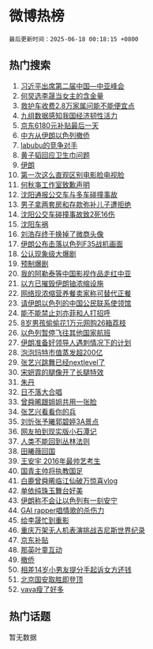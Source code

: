 # 微博热榜

`最后更新时间：2025-06-18 00:18:15 +0800`

## 热门搜索

1. [习近平出席第二届中国—中亚峰会](https://m.weibo.cn/search?containerid=100103type%3D1%26t%3D10%26q%3D%23%E4%B9%A0%E8%BF%91%E5%B9%B3%E5%87%BA%E5%B8%AD%E7%AC%AC%E4%BA%8C%E5%B1%8A%E4%B8%AD%E5%9B%BD%E2%80%94%E4%B8%AD%E4%BA%9A%E5%B3%B0%E4%BC%9A%23&stream_entry_id=51&isnewpage=1&extparam=seat%3D1%26c_type%3D51%26pos%3D0%26q%3D%2523%25E4%25B9%25A0%25E8%25BF%2591%25E5%25B9%25B3%25E5%2587%25BA%25E5%25B8%25AD%25E7%25AC%25AC%25E4%25BA%258C%25E5%25B1%258A%25E4%25B8%25AD%25E5%259B%25BD%25E2%2580%2594%25E4%25B8%25AD%25E4%25BA%259A%25E5%25B3%25B0%25E4%25BC%259A%2523%26dgr%3D0%26cate%3D10103%26filter_type%3Drealtimehot%26stream_entry_id%3D51%26display_time%3D1750177094%26pre_seqid%3D1750177094294045303346)
1. [何炅选李晟当女主的含金量](https://m.weibo.cn/search?containerid=100103type%3D1%26t%3D10%26q%3D%E4%BD%95%E7%82%85%E9%80%89%E6%9D%8E%E6%99%9F%E5%BD%93%E5%A5%B3%E4%B8%BB%E7%9A%84%E5%90%AB%E9%87%91%E9%87%8F&stream_entry_id=31&isnewpage=1&extparam=seat%3D1%26flag%3D1%26pos%3D0%26lcate%3D5001%26c_type%3D31%26filter_type%3Drealtimehot%26cate%3D5001%26q%3D%25E4%25BD%2595%25E7%2582%2585%25E9%2580%2589%25E6%259D%258E%25E6%2599%259F%25E5%25BD%2593%25E5%25A5%25B3%25E4%25B8%25BB%25E7%259A%2584%25E5%2590%25AB%25E9%2587%2591%25E9%2587%258F%26dgr%3D0%26band_rank%3D1%26realpos%3D1%26stream_entry_id%3D31%26display_time%3D1750177094%26pre_seqid%3D1750177094294045303346)
1. [救护车收费2.8万家属问能不能便宜点](https://m.weibo.cn/search?containerid=100103type%3D1%26t%3D10%26q%3D%23%E6%95%91%E6%8A%A4%E8%BD%A6%E6%94%B6%E8%B4%B92.8%E4%B8%87%E5%AE%B6%E5%B1%9E%E9%97%AE%E8%83%BD%E4%B8%8D%E8%83%BD%E4%BE%BF%E5%AE%9C%E7%82%B9%23&stream_entry_id=31&isnewpage=1&extparam=seat%3D1%26flag%3D1%26pos%3D1%26lcate%3D5001%26c_type%3D31%26filter_type%3Drealtimehot%26cate%3D5001%26q%3D%2523%25E6%2595%2591%25E6%258A%25A4%25E8%25BD%25A6%25E6%2594%25B6%25E8%25B4%25B92.8%25E4%25B8%2587%25E5%25AE%25B6%25E5%25B1%259E%25E9%2597%25AE%25E8%2583%25BD%25E4%25B8%258D%25E8%2583%25BD%25E4%25BE%25BF%25E5%25AE%259C%25E7%2582%25B9%2523%26dgr%3D0%26band_rank%3D2%26realpos%3D2%26stream_entry_id%3D31%26display_time%3D1750177094%26pre_seqid%3D1750177094294045303346)
1. [九组数据感知我国经济韧性活力](https://m.weibo.cn/search?containerid=100103type%3D1%26t%3D10%26q%3D%23%E4%B9%9D%E7%BB%84%E6%95%B0%E6%8D%AE%E6%84%9F%E7%9F%A5%E6%88%91%E5%9B%BD%E7%BB%8F%E6%B5%8E%E9%9F%A7%E6%80%A7%E6%B4%BB%E5%8A%9B%23&stream_entry_id=31&isnewpage=1&extparam=seat%3D1%26flag%3D0%26pos%3D2%26lcate%3D5001%26c_type%3D31%26filter_type%3Drealtimehot%26cate%3D5001%26q%3D%2523%25E4%25B9%259D%25E7%25BB%2584%25E6%2595%25B0%25E6%258D%25AE%25E6%2584%259F%25E7%259F%25A5%25E6%2588%2591%25E5%259B%25BD%25E7%25BB%258F%25E6%25B5%258E%25E9%259F%25A7%25E6%2580%25A7%25E6%25B4%25BB%25E5%258A%259B%2523%26dgr%3D0%26band_rank%3D3%26realpos%3D3%26stream_entry_id%3D31%26display_time%3D1750177094%26pre_seqid%3D1750177094294045303346)
1. [京东6180元补贴最后一天](https://m.weibo.cn/search?containerid=100103type%3D1%26t%3D10%26q%3D%23%E4%BA%AC%E4%B8%9C6180%E5%85%83%E8%A1%A5%E8%B4%B4%E6%9C%80%E5%90%8E%E4%B8%80%E5%A4%A9%23&stream_entry_id=31&isnewpage=1&extparam=seat%3D1%26band_rank%3D4%26pos%3D3%26is_ad_pos%3D1%26lcate%3D5001%26c_type%3D31%26filter_type%3Drealtimehot%26topic_ad%3D1%26q%3D%2523%25E4%25BA%25AC%25E4%25B8%259C6180%25E5%2585%2583%25E8%25A1%25A5%25E8%25B4%25B4%25E6%259C%2580%25E5%2590%258E%25E4%25B8%2580%25E5%25A4%25A9%2523%26dgr%3D0%26cate%3D5001%26adid%3D290450%26stream_entry_id%3D31%26display_time%3D1750177094%26pre_seqid%3D1750177094294045303346)
1. [中方从伊朗以色列撤侨](https://m.weibo.cn/search?containerid=100103type%3D1%26t%3D10%26q%3D%23%E4%B8%AD%E6%96%B9%E4%BB%8E%E4%BC%8A%E6%9C%97%E4%BB%A5%E8%89%B2%E5%88%97%E6%92%A4%E4%BE%A8%23&stream_entry_id=31&isnewpage=1&extparam=seat%3D1%26flag%3D0%26pos%3D4%26lcate%3D5001%26c_type%3D31%26filter_type%3Drealtimehot%26cate%3D5001%26q%3D%2523%25E4%25B8%25AD%25E6%2596%25B9%25E4%25BB%258E%25E4%25BC%258A%25E6%259C%2597%25E4%25BB%25A5%25E8%2589%25B2%25E5%2588%2597%25E6%2592%25A4%25E4%25BE%25A8%2523%26dgr%3D0%26band_rank%3D4%26realpos%3D4%26stream_entry_id%3D31%26display_time%3D1750177094%26pre_seqid%3D1750177094294045303346)
1. [labubu的竞争对手](https://m.weibo.cn/search?containerid=100103type%3D1%26t%3D10%26q%3D%23labubu%E7%9A%84%E7%AB%9E%E4%BA%89%E5%AF%B9%E6%89%8B%23&stream_entry_id=31&isnewpage=1&extparam=seat%3D1%26flag%3D1%26pos%3D5%26lcate%3D5001%26c_type%3D31%26filter_type%3Drealtimehot%26cate%3D5001%26q%3D%2523labubu%25E7%259A%2584%25E7%25AB%259E%25E4%25BA%2589%25E5%25AF%25B9%25E6%2589%258B%2523%26dgr%3D0%26band_rank%3D5%26realpos%3D5%26stream_entry_id%3D31%26display_time%3D1750177094%26pre_seqid%3D1750177094294045303346)
1. [黄子韬回应卫生巾问题](https://m.weibo.cn/search?containerid=100103type%3D1%26t%3D10%26q%3D%23%E9%BB%84%E5%AD%90%E9%9F%AC%E5%9B%9E%E5%BA%94%E5%8D%AB%E7%94%9F%E5%B7%BE%E9%97%AE%E9%A2%98%23&stream_entry_id=31&isnewpage=1&extparam=seat%3D1%26flag%3D1%26pos%3D6%26lcate%3D5001%26c_type%3D31%26filter_type%3Drealtimehot%26cate%3D5001%26q%3D%2523%25E9%25BB%2584%25E5%25AD%2590%25E9%259F%25AC%25E5%259B%259E%25E5%25BA%2594%25E5%258D%25AB%25E7%2594%259F%25E5%25B7%25BE%25E9%2597%25AE%25E9%25A2%2598%2523%26dgr%3D0%26band_rank%3D6%26realpos%3D6%26stream_entry_id%3D31%26display_time%3D1750177094%26pre_seqid%3D1750177094294045303346)
1. [伊朗](https://m.weibo.cn/search?containerid=100103type%3D1%26t%3D10%26q%3D%E4%BC%8A%E6%9C%97&stream_entry_id=31&isnewpage=1&extparam=seat%3D1%26flag%3D2%26pos%3D7%26lcate%3D5001%26c_type%3D31%26filter_type%3Drealtimehot%26cate%3D5001%26q%3D%25E4%25BC%258A%25E6%259C%2597%26dgr%3D0%26band_rank%3D7%26realpos%3D7%26stream_entry_id%3D31%26display_time%3D1750177094%26pre_seqid%3D1750177094294045303346)
1. [第一次这么直观区别电影脸电视脸](https://m.weibo.cn/search?containerid=100103type%3D1%26t%3D10%26q%3D%E7%AC%AC%E4%B8%80%E6%AC%A1%E8%BF%99%E4%B9%88%E7%9B%B4%E8%A7%82%E5%8C%BA%E5%88%AB%E7%94%B5%E5%BD%B1%E8%84%B8%E7%94%B5%E8%A7%86%E8%84%B8&stream_entry_id=31&isnewpage=1&extparam=seat%3D1%26flag%3D0%26pos%3D8%26lcate%3D5001%26c_type%3D31%26filter_type%3Drealtimehot%26cate%3D5001%26q%3D%25E7%25AC%25AC%25E4%25B8%2580%25E6%25AC%25A1%25E8%25BF%2599%25E4%25B9%2588%25E7%259B%25B4%25E8%25A7%2582%25E5%258C%25BA%25E5%2588%25AB%25E7%2594%25B5%25E5%25BD%25B1%25E8%2584%25B8%25E7%2594%25B5%25E8%25A7%2586%25E8%2584%25B8%26dgr%3D0%26band_rank%3D8%26realpos%3D8%26stream_entry_id%3D31%26display_time%3D1750177094%26pre_seqid%3D1750177094294045303346)
1. [何秋亊工作室致歉声明](https://m.weibo.cn/search?containerid=100103type%3D1%26t%3D10%26q%3D%23%E4%BD%95%E7%A7%8B%E4%BA%8A%E5%B7%A5%E4%BD%9C%E5%AE%A4%E8%87%B4%E6%AD%89%E5%A3%B0%E6%98%8E%23&stream_entry_id=31&isnewpage=1&extparam=seat%3D1%26flag%3D2%26pos%3D9%26lcate%3D5001%26c_type%3D31%26filter_type%3Drealtimehot%26cate%3D5001%26q%3D%2523%25E4%25BD%2595%25E7%25A7%258B%25E4%25BA%258A%25E5%25B7%25A5%25E4%25BD%259C%25E5%25AE%25A4%25E8%2587%25B4%25E6%25AD%2589%25E5%25A3%25B0%25E6%2598%258E%2523%26dgr%3D0%26band_rank%3D9%26realpos%3D9%26stream_entry_id%3D31%26display_time%3D1750177094%26pre_seqid%3D1750177094294045303346)
1. [沈阳通报公交车与多车碰撞事故](https://m.weibo.cn/search?containerid=100103type%3D1%26t%3D10%26q%3D%23%E6%B2%88%E9%98%B3%E9%80%9A%E6%8A%A5%E5%85%AC%E4%BA%A4%E8%BD%A6%E4%B8%8E%E5%A4%9A%E8%BD%A6%E7%A2%B0%E6%92%9E%E4%BA%8B%E6%95%85%23&stream_entry_id=31&isnewpage=1&extparam=seat%3D1%26flag%3D1%26pos%3D10%26lcate%3D5001%26c_type%3D31%26filter_type%3Drealtimehot%26cate%3D5001%26q%3D%2523%25E6%25B2%2588%25E9%2598%25B3%25E9%2580%259A%25E6%258A%25A5%25E5%2585%25AC%25E4%25BA%25A4%25E8%25BD%25A6%25E4%25B8%258E%25E5%25A4%259A%25E8%25BD%25A6%25E7%25A2%25B0%25E6%2592%259E%25E4%25BA%258B%25E6%2595%2585%2523%26dgr%3D0%26band_rank%3D10%26realpos%3D10%26stream_entry_id%3D31%26display_time%3D1750177094%26pre_seqid%3D1750177094294045303346)
1. [男子拿两套房和存款弥补儿子遭拒绝](https://m.weibo.cn/search?containerid=100103type%3D1%26t%3D10%26q%3D%23%E7%94%B7%E5%AD%90%E6%8B%BF%E4%B8%A4%E5%A5%97%E6%88%BF%E5%92%8C%E5%AD%98%E6%AC%BE%E5%BC%A5%E8%A1%A5%E5%84%BF%E5%AD%90%E9%81%AD%E6%8B%92%E7%BB%9D%23&stream_entry_id=31&isnewpage=1&extparam=seat%3D1%26flag%3D0%26pos%3D11%26lcate%3D5001%26c_type%3D31%26filter_type%3Drealtimehot%26cate%3D5001%26q%3D%2523%25E7%2594%25B7%25E5%25AD%2590%25E6%258B%25BF%25E4%25B8%25A4%25E5%25A5%2597%25E6%2588%25BF%25E5%2592%258C%25E5%25AD%2598%25E6%25AC%25BE%25E5%25BC%25A5%25E8%25A1%25A5%25E5%2584%25BF%25E5%25AD%2590%25E9%2581%25AD%25E6%258B%2592%25E7%25BB%259D%2523%26dgr%3D0%26band_rank%3D11%26realpos%3D11%26stream_entry_id%3D31%26display_time%3D1750177094%26pre_seqid%3D1750177094294045303346)
1. [沈阳公交车碰撞事故致2死16伤](https://m.weibo.cn/search?containerid=100103type%3D1%26t%3D10%26q%3D%23%E6%B2%88%E9%98%B3%E5%85%AC%E4%BA%A4%E8%BD%A6%E7%A2%B0%E6%92%9E%E4%BA%8B%E6%95%85%E8%87%B42%E6%AD%BB16%E4%BC%A4%23&stream_entry_id=31&isnewpage=1&extparam=seat%3D1%26flag%3D1%26pos%3D12%26lcate%3D5001%26c_type%3D31%26filter_type%3Drealtimehot%26cate%3D5001%26q%3D%2523%25E6%25B2%2588%25E9%2598%25B3%25E5%2585%25AC%25E4%25BA%25A4%25E8%25BD%25A6%25E7%25A2%25B0%25E6%2592%259E%25E4%25BA%258B%25E6%2595%2585%25E8%2587%25B42%25E6%25AD%25BB16%25E4%25BC%25A4%2523%26dgr%3D0%26band_rank%3D12%26realpos%3D12%26stream_entry_id%3D31%26display_time%3D1750177094%26pre_seqid%3D1750177094294045303346)
1. [沈阳车祸](https://m.weibo.cn/search?containerid=100103type%3D1%26t%3D10%26q%3D%E6%B2%88%E9%98%B3%E8%BD%A6%E7%A5%B8&stream_entry_id=31&isnewpage=1&extparam=seat%3D1%26flag%3D1%26pos%3D13%26lcate%3D5001%26c_type%3D31%26filter_type%3Drealtimehot%26cate%3D5001%26q%3D%25E6%25B2%2588%25E9%2598%25B3%25E8%25BD%25A6%25E7%25A5%25B8%26dgr%3D0%26band_rank%3D13%26realpos%3D13%26stream_entry_id%3D31%26display_time%3D1750177094%26pre_seqid%3D1750177094294045303346)
1. [刘浩存终于换掉了微商头像](https://m.weibo.cn/search?containerid=100103type%3D1%26t%3D10%26q%3D%E5%88%98%E6%B5%A9%E5%AD%98%E7%BB%88%E4%BA%8E%E6%8D%A2%E6%8E%89%E4%BA%86%E5%BE%AE%E5%95%86%E5%A4%B4%E5%83%8F&stream_entry_id=31&isnewpage=1&extparam=seat%3D1%26flag%3D2%26pos%3D14%26lcate%3D5001%26c_type%3D31%26filter_type%3Drealtimehot%26cate%3D5001%26q%3D%25E5%2588%2598%25E6%25B5%25A9%25E5%25AD%2598%25E7%25BB%2588%25E4%25BA%258E%25E6%258D%25A2%25E6%258E%2589%25E4%25BA%2586%25E5%25BE%25AE%25E5%2595%2586%25E5%25A4%25B4%25E5%2583%258F%26dgr%3D0%26band_rank%3D14%26realpos%3D14%26stream_entry_id%3D31%26display_time%3D1750177094%26pre_seqid%3D1750177094294045303346)
1. [伊朗公布击落以色列F35战机画面](https://m.weibo.cn/search?containerid=100103type%3D1%26t%3D10%26q%3D%23%E4%BC%8A%E6%9C%97%E5%85%AC%E5%B8%83%E5%87%BB%E8%90%BD%E4%BB%A5%E8%89%B2%E5%88%97F35%E6%88%98%E6%9C%BA%E7%94%BB%E9%9D%A2%23&stream_entry_id=31&isnewpage=1&extparam=seat%3D1%26flag%3D1%26pos%3D15%26lcate%3D5001%26c_type%3D31%26filter_type%3Drealtimehot%26cate%3D5001%26q%3D%2523%25E4%25BC%258A%25E6%259C%2597%25E5%2585%25AC%25E5%25B8%2583%25E5%2587%25BB%25E8%2590%25BD%25E4%25BB%25A5%25E8%2589%25B2%25E5%2588%2597F35%25E6%2588%2598%25E6%259C%25BA%25E7%2594%25BB%25E9%259D%25A2%2523%26dgr%3D0%26band_rank%3D15%26realpos%3D15%26stream_entry_id%3D31%26display_time%3D1750177094%26pre_seqid%3D1750177094294045303346)
1. [公认现象级大爆剧](https://m.weibo.cn/search?containerid=100103type%3D1%26t%3D10%26q%3D%23%E5%85%AC%E8%AE%A4%E7%8E%B0%E8%B1%A1%E7%BA%A7%E5%A4%A7%E7%88%86%E5%89%A7%23&stream_entry_id=31&isnewpage=1&extparam=seat%3D1%26flag%3D2%26pos%3D16%26lcate%3D5001%26c_type%3D31%26filter_type%3Drealtimehot%26cate%3D5001%26q%3D%2523%25E5%2585%25AC%25E8%25AE%25A4%25E7%258E%25B0%25E8%25B1%25A1%25E7%25BA%25A7%25E5%25A4%25A7%25E7%2588%2586%25E5%2589%25A7%2523%26dgr%3D0%26band_rank%3D16%26realpos%3D16%26stream_entry_id%3D31%26display_time%3D1750177094%26pre_seqid%3D1750177094294045303346)
1. [预制爆剧](https://m.weibo.cn/search?containerid=100103type%3D1%26t%3D10%26q%3D%E9%A2%84%E5%88%B6%E7%88%86%E5%89%A7&stream_entry_id=31&isnewpage=1&extparam=seat%3D1%26flag%3D0%26pos%3D17%26lcate%3D5001%26c_type%3D31%26filter_type%3Drealtimehot%26cate%3D5001%26q%3D%25E9%25A2%2584%25E5%2588%25B6%25E7%2588%2586%25E5%2589%25A7%26dgr%3D0%26band_rank%3D17%26realpos%3D17%26stream_entry_id%3D31%26display_time%3D1750177094%26pre_seqid%3D1750177094294045303346)
1. [我的阿勒泰等中国影视作品走红中亚](https://m.weibo.cn/search?containerid=100103type%3D1%26t%3D10%26q%3D%23%E6%88%91%E7%9A%84%E9%98%BF%E5%8B%92%E6%B3%B0%E7%AD%89%E4%B8%AD%E5%9B%BD%E5%BD%B1%E8%A7%86%E4%BD%9C%E5%93%81%E8%B5%B0%E7%BA%A2%E4%B8%AD%E4%BA%9A%23&stream_entry_id=31&isnewpage=1&extparam=seat%3D1%26flag%3D1%26pos%3D18%26lcate%3D5001%26c_type%3D31%26filter_type%3Drealtimehot%26cate%3D5001%26q%3D%2523%25E6%2588%2591%25E7%259A%2584%25E9%2598%25BF%25E5%258B%2592%25E6%25B3%25B0%25E7%25AD%2589%25E4%25B8%25AD%25E5%259B%25BD%25E5%25BD%25B1%25E8%25A7%2586%25E4%25BD%259C%25E5%2593%2581%25E8%25B5%25B0%25E7%25BA%25A2%25E4%25B8%25AD%25E4%25BA%259A%2523%26dgr%3D0%26band_rank%3D18%26realpos%3D18%26stream_entry_id%3D31%26display_time%3D1750177094%26pre_seqid%3D1750177094294045303346)
1. [以方已摧毁伊朗铀浓缩设施](https://m.weibo.cn/search?containerid=100103type%3D1%26t%3D10%26q%3D%23%E4%BB%A5%E6%96%B9%E5%B7%B2%E6%91%A7%E6%AF%81%E4%BC%8A%E6%9C%97%E9%93%80%E6%B5%93%E7%BC%A9%E8%AE%BE%E6%96%BD%23&stream_entry_id=31&isnewpage=1&extparam=seat%3D1%26flag%3D1%26pos%3D19%26lcate%3D5001%26c_type%3D31%26filter_type%3Drealtimehot%26cate%3D5001%26q%3D%2523%25E4%25BB%25A5%25E6%2596%25B9%25E5%25B7%25B2%25E6%2591%25A7%25E6%25AF%2581%25E4%25BC%258A%25E6%259C%2597%25E9%2593%2580%25E6%25B5%2593%25E7%25BC%25A9%25E8%25AE%25BE%25E6%2596%25BD%2523%26dgr%3D0%26band_rank%3D19%26realpos%3D19%26stream_entry_id%3D31%26display_time%3D1750177094%26pre_seqid%3D1750177094294045303346)
1. [网络现浓缩营养餐卖家称可替代正餐](https://m.weibo.cn/search?containerid=100103type%3D1%26t%3D10%26q%3D%23%E7%BD%91%E7%BB%9C%E7%8E%B0%E6%B5%93%E7%BC%A9%E8%90%A5%E5%85%BB%E9%A4%90%E5%8D%96%E5%AE%B6%E7%A7%B0%E5%8F%AF%E6%9B%BF%E4%BB%A3%E6%AD%A3%E9%A4%90%23&stream_entry_id=31&isnewpage=1&extparam=seat%3D1%26flag%3D1%26pos%3D20%26lcate%3D5001%26c_type%3D31%26filter_type%3Drealtimehot%26cate%3D5001%26q%3D%2523%25E7%25BD%2591%25E7%25BB%259C%25E7%258E%25B0%25E6%25B5%2593%25E7%25BC%25A9%25E8%2590%25A5%25E5%2585%25BB%25E9%25A4%2590%25E5%258D%2596%25E5%25AE%25B6%25E7%25A7%25B0%25E5%258F%25AF%25E6%259B%25BF%25E4%25BB%25A3%25E6%25AD%25A3%25E9%25A4%2590%2523%26dgr%3D0%26band_rank%3D20%26realpos%3D20%26stream_entry_id%3D31%26display_time%3D1750177094%26pre_seqid%3D1750177094294045303346)
1. [请伊朗以色列的中国公民联系使领馆](https://m.weibo.cn/search?containerid=100103type%3D1%26t%3D10%26q%3D%23%E8%AF%B7%E4%BC%8A%E6%9C%97%E4%BB%A5%E8%89%B2%E5%88%97%E7%9A%84%E4%B8%AD%E5%9B%BD%E5%85%AC%E6%B0%91%E8%81%94%E7%B3%BB%E4%BD%BF%E9%A2%86%E9%A6%86%23&stream_entry_id=31&isnewpage=1&extparam=seat%3D1%26flag%3D1%26pos%3D21%26lcate%3D5001%26c_type%3D31%26filter_type%3Drealtimehot%26cate%3D5001%26q%3D%2523%25E8%25AF%25B7%25E4%25BC%258A%25E6%259C%2597%25E4%25BB%25A5%25E8%2589%25B2%25E5%2588%2597%25E7%259A%2584%25E4%25B8%25AD%25E5%259B%25BD%25E5%2585%25AC%25E6%25B0%2591%25E8%2581%2594%25E7%25B3%25BB%25E4%25BD%25BF%25E9%25A2%2586%25E9%25A6%2586%2523%26dgr%3D0%26band_rank%3D21%26realpos%3D21%26stream_entry_id%3D31%26display_time%3D1750177094%26pre_seqid%3D1750177094294045303346)
1. [能不能禁止刘亦菲和人打招呼](https://m.weibo.cn/search?containerid=100103type%3D1%26t%3D10%26q%3D%E8%83%BD%E4%B8%8D%E8%83%BD%E7%A6%81%E6%AD%A2%E5%88%98%E4%BA%A6%E8%8F%B2%E5%92%8C%E4%BA%BA%E6%89%93%E6%8B%9B%E5%91%BC&stream_entry_id=31&isnewpage=1&extparam=seat%3D1%26flag%3D2%26pos%3D22%26lcate%3D5001%26c_type%3D31%26filter_type%3Drealtimehot%26cate%3D5001%26q%3D%25E8%2583%25BD%25E4%25B8%258D%25E8%2583%25BD%25E7%25A6%2581%25E6%25AD%25A2%25E5%2588%2598%25E4%25BA%25A6%25E8%258F%25B2%25E5%2592%258C%25E4%25BA%25BA%25E6%2589%2593%25E6%258B%259B%25E5%2591%25BC%26dgr%3D0%26band_rank%3D22%26realpos%3D22%26stream_entry_id%3D31%26display_time%3D1750177094%26pre_seqid%3D1750177094294045303346)
1. [8岁男孩偷偷花1万元网购26箱荔枝](https://m.weibo.cn/search?containerid=100103type%3D1%26t%3D10%26q%3D%238%E5%B2%81%E7%94%B7%E5%AD%A9%E5%81%B7%E5%81%B7%E8%8A%B11%E4%B8%87%E5%85%83%E7%BD%91%E8%B4%AD26%E7%AE%B1%E8%8D%94%E6%9E%9D%23&stream_entry_id=31&isnewpage=1&extparam=seat%3D1%26flag%3D0%26pos%3D23%26lcate%3D5001%26c_type%3D31%26filter_type%3Drealtimehot%26cate%3D5001%26q%3D%25238%25E5%25B2%2581%25E7%2594%25B7%25E5%25AD%25A9%25E5%2581%25B7%25E5%2581%25B7%25E8%258A%25B11%25E4%25B8%2587%25E5%2585%2583%25E7%25BD%2591%25E8%25B4%25AD26%25E7%25AE%25B1%25E8%258D%2594%25E6%259E%259D%2523%26dgr%3D0%26band_rank%3D23%26realpos%3D23%26stream_entry_id%3D31%26display_time%3D1750177094%26pre_seqid%3D1750177094294045303346)
1. [以色列暂停飞往其他国家航班](https://m.weibo.cn/search?containerid=100103type%3D1%26t%3D10%26q%3D%23%E4%BB%A5%E8%89%B2%E5%88%97%E6%9A%82%E5%81%9C%E9%A3%9E%E5%BE%80%E5%85%B6%E4%BB%96%E5%9B%BD%E5%AE%B6%E8%88%AA%E7%8F%AD%23&stream_entry_id=31&isnewpage=1&extparam=seat%3D1%26flag%3D0%26pos%3D24%26lcate%3D5001%26c_type%3D31%26filter_type%3Drealtimehot%26cate%3D5001%26q%3D%2523%25E4%25BB%25A5%25E8%2589%25B2%25E5%2588%2597%25E6%259A%2582%25E5%2581%259C%25E9%25A3%259E%25E5%25BE%2580%25E5%2585%25B6%25E4%25BB%2596%25E5%259B%25BD%25E5%25AE%25B6%25E8%2588%25AA%25E7%258F%25AD%2523%26dgr%3D0%26band_rank%3D24%26realpos%3D24%26stream_entry_id%3D31%26display_time%3D1750177094%26pre_seqid%3D1750177094294045303346)
1. [伊朗准备好领导人遇刺情况下的计划](https://m.weibo.cn/search?containerid=100103type%3D1%26t%3D10%26q%3D%23%E4%BC%8A%E6%9C%97%E5%87%86%E5%A4%87%E5%A5%BD%E9%A2%86%E5%AF%BC%E4%BA%BA%E9%81%87%E5%88%BA%E6%83%85%E5%86%B5%E4%B8%8B%E7%9A%84%E8%AE%A1%E5%88%92%23&stream_entry_id=31&isnewpage=1&extparam=seat%3D1%26flag%3D0%26pos%3D25%26lcate%3D5001%26c_type%3D31%26filter_type%3Drealtimehot%26cate%3D5001%26q%3D%2523%25E4%25BC%258A%25E6%259C%2597%25E5%2587%2586%25E5%25A4%2587%25E5%25A5%25BD%25E9%25A2%2586%25E5%25AF%25BC%25E4%25BA%25BA%25E9%2581%2587%25E5%2588%25BA%25E6%2583%2585%25E5%2586%25B5%25E4%25B8%258B%25E7%259A%2584%25E8%25AE%25A1%25E5%2588%2592%2523%26dgr%3D0%26band_rank%3D25%26realpos%3D25%26stream_entry_id%3D31%26display_time%3D1750177094%26pre_seqid%3D1750177094294045303346)
1. [泡泡玛特市值蒸发超200亿](https://m.weibo.cn/search?containerid=100103type%3D1%26t%3D10%26q%3D%23%E6%B3%A1%E6%B3%A1%E7%8E%9B%E7%89%B9%E5%B8%82%E5%80%BC%E8%92%B8%E5%8F%91%E8%B6%85200%E4%BA%BF%23&stream_entry_id=31&isnewpage=1&extparam=seat%3D1%26flag%3D0%26pos%3D26%26lcate%3D5001%26c_type%3D31%26filter_type%3Drealtimehot%26cate%3D5001%26q%3D%2523%25E6%25B3%25A1%25E6%25B3%25A1%25E7%258E%259B%25E7%2589%25B9%25E5%25B8%2582%25E5%2580%25BC%25E8%2592%25B8%25E5%258F%2591%25E8%25B6%2585200%25E4%25BA%25BF%2523%26dgr%3D0%26band_rank%3D26%26realpos%3D26%26stream_entry_id%3D31%26display_time%3D1750177094%26pre_seqid%3D1750177094294045303346)
1. [张艺兴跳舞已经nextlevel了](https://m.weibo.cn/search?containerid=100103type%3D1%26t%3D10%26q%3D%E5%BC%A0%E8%89%BA%E5%85%B4%E8%B7%B3%E8%88%9E%E5%B7%B2%E7%BB%8Fnextlevel%E4%BA%86&stream_entry_id=31&isnewpage=1&extparam=seat%3D1%26flag%3D0%26pos%3D27%26lcate%3D5001%26c_type%3D31%26filter_type%3Drealtimehot%26cate%3D5001%26q%3D%25E5%25BC%25A0%25E8%2589%25BA%25E5%2585%25B4%25E8%25B7%25B3%25E8%2588%259E%25E5%25B7%25B2%25E7%25BB%258Fnextlevel%25E4%25BA%2586%26dgr%3D0%26band_rank%3D27%26realpos%3D27%26stream_entry_id%3D31%26display_time%3D1750177094%26pre_seqid%3D1750177094294045303346)
1. [宋妍霏的腿像开了长腿特效](https://m.weibo.cn/search?containerid=100103type%3D1%26t%3D10%26q%3D%E5%AE%8B%E5%A6%8D%E9%9C%8F%E7%9A%84%E8%85%BF%E5%83%8F%E5%BC%80%E4%BA%86%E9%95%BF%E8%85%BF%E7%89%B9%E6%95%88&stream_entry_id=31&isnewpage=1&extparam=seat%3D1%26flag%3D0%26pos%3D28%26lcate%3D5001%26c_type%3D31%26filter_type%3Drealtimehot%26cate%3D5001%26q%3D%25E5%25AE%258B%25E5%25A6%258D%25E9%259C%258F%25E7%259A%2584%25E8%2585%25BF%25E5%2583%258F%25E5%25BC%2580%25E4%25BA%2586%25E9%2595%25BF%25E8%2585%25BF%25E7%2589%25B9%25E6%2595%2588%26dgr%3D0%26band_rank%3D28%26realpos%3D28%26stream_entry_id%3D31%26display_time%3D1750177094%26pre_seqid%3D1750177094294045303346)
1. [朱丹](https://m.weibo.cn/search?containerid=100103type%3D1%26t%3D10%26q%3D%E6%9C%B1%E4%B8%B9&stream_entry_id=31&isnewpage=1&extparam=seat%3D1%26flag%3D0%26pos%3D29%26lcate%3D5001%26c_type%3D31%26filter_type%3Drealtimehot%26cate%3D5001%26q%3D%25E6%259C%25B1%25E4%25B8%25B9%26dgr%3D0%26band_rank%3D29%26realpos%3D29%26stream_entry_id%3D31%26display_time%3D1750177094%26pre_seqid%3D1750177094294045303346)
1. [日不落大合唱](https://m.weibo.cn/search?containerid=100103type%3D1%26t%3D10%26q%3D%E6%97%A5%E4%B8%8D%E8%90%BD%E5%A4%A7%E5%90%88%E5%94%B1&stream_entry_id=31&isnewpage=1&extparam=seat%3D1%26flag%3D1%26pos%3D30%26lcate%3D5001%26c_type%3D31%26filter_type%3Drealtimehot%26cate%3D5001%26q%3D%25E6%2597%25A5%25E4%25B8%258D%25E8%2590%25BD%25E5%25A4%25A7%25E5%2590%2588%25E5%2594%25B1%26dgr%3D0%26band_rank%3D30%26realpos%3D30%26stream_entry_id%3D31%26display_time%3D1750177094%26pre_seqid%3D1750177094294045303346)
1. [曾舜晞跟姐姐共用一张脸](https://m.weibo.cn/search?containerid=100103type%3D1%26t%3D10%26q%3D%23%E6%9B%BE%E8%88%9C%E6%99%9E%E8%B7%9F%E5%A7%90%E5%A7%90%E5%85%B1%E7%94%A8%E4%B8%80%E5%BC%A0%E8%84%B8%23&stream_entry_id=31&isnewpage=1&extparam=seat%3D1%26flag%3D0%26pos%3D31%26lcate%3D5001%26c_type%3D31%26filter_type%3Drealtimehot%26cate%3D5001%26q%3D%2523%25E6%259B%25BE%25E8%2588%259C%25E6%2599%259E%25E8%25B7%259F%25E5%25A7%2590%25E5%25A7%2590%25E5%2585%25B1%25E7%2594%25A8%25E4%25B8%2580%25E5%25BC%25A0%25E8%2584%25B8%2523%26dgr%3D0%26band_rank%3D31%26realpos%3D31%26stream_entry_id%3D31%26display_time%3D1750177094%26pre_seqid%3D1750177094294045303346)
1. [张艺兴看看你的兵](https://m.weibo.cn/search?containerid=100103type%3D1%26t%3D10%26q%3D%E5%BC%A0%E8%89%BA%E5%85%B4%E7%9C%8B%E7%9C%8B%E4%BD%A0%E7%9A%84%E5%85%B5&stream_entry_id=31&isnewpage=1&extparam=seat%3D1%26flag%3D1%26pos%3D32%26lcate%3D5001%26c_type%3D31%26filter_type%3Drealtimehot%26cate%3D5001%26q%3D%25E5%25BC%25A0%25E8%2589%25BA%25E5%2585%25B4%25E7%259C%258B%25E7%259C%258B%25E4%25BD%25A0%25E7%259A%2584%25E5%2585%25B5%26dgr%3D0%26band_rank%3D32%26realpos%3D32%26stream_entry_id%3D31%26display_time%3D1750177094%26pre_seqid%3D1750177094294045303346)
1. [刘忻张予曦郭碧婷3A景点](https://m.weibo.cn/search?containerid=100103type%3D1%26t%3D10%26q%3D%E5%88%98%E5%BF%BB%E5%BC%A0%E4%BA%88%E6%9B%A6%E9%83%AD%E7%A2%A7%E5%A9%B73A%E6%99%AF%E7%82%B9&stream_entry_id=31&isnewpage=1&extparam=seat%3D1%26flag%3D1%26pos%3D33%26lcate%3D5001%26c_type%3D31%26filter_type%3Drealtimehot%26cate%3D5001%26q%3D%25E5%2588%2598%25E5%25BF%25BB%25E5%25BC%25A0%25E4%25BA%2588%25E6%259B%25A6%25E9%2583%25AD%25E7%25A2%25A7%25E5%25A9%25B73A%25E6%2599%25AF%25E7%2582%25B9%26dgr%3D0%26band_rank%3D33%26realpos%3D33%26stream_entry_id%3D31%26display_time%3D1750177094%26pre_seqid%3D1750177094294045303346)
1. [网友拍到现实版小石潭记](https://m.weibo.cn/search?containerid=100103type%3D1%26t%3D10%26q%3D%23%E7%BD%91%E5%8F%8B%E6%8B%8D%E5%88%B0%E7%8E%B0%E5%AE%9E%E7%89%88%E5%B0%8F%E7%9F%B3%E6%BD%AD%E8%AE%B0%23&stream_entry_id=31&isnewpage=1&extparam=seat%3D1%26flag%3D1%26pos%3D34%26lcate%3D5001%26c_type%3D31%26filter_type%3Drealtimehot%26cate%3D5001%26q%3D%2523%25E7%25BD%2591%25E5%258F%258B%25E6%258B%258D%25E5%2588%25B0%25E7%258E%25B0%25E5%25AE%259E%25E7%2589%2588%25E5%25B0%258F%25E7%259F%25B3%25E6%25BD%25AD%25E8%25AE%25B0%2523%26dgr%3D0%26band_rank%3D34%26realpos%3D34%26stream_entry_id%3D31%26display_time%3D1750177094%26pre_seqid%3D1750177094294045303346)
1. [人类不能回到丛林法则](https://m.weibo.cn/search?containerid=100103type%3D1%26t%3D10%26q%3D%23%E4%BA%BA%E7%B1%BB%E4%B8%8D%E8%83%BD%E5%9B%9E%E5%88%B0%E4%B8%9B%E6%9E%97%E6%B3%95%E5%88%99%23&stream_entry_id=31&isnewpage=1&extparam=seat%3D1%26flag%3D1%26pos%3D35%26lcate%3D5001%26c_type%3D31%26filter_type%3Drealtimehot%26cate%3D5001%26q%3D%2523%25E4%25BA%25BA%25E7%25B1%25BB%25E4%25B8%258D%25E8%2583%25BD%25E5%259B%259E%25E5%2588%25B0%25E4%25B8%259B%25E6%259E%2597%25E6%25B3%2595%25E5%2588%2599%2523%26dgr%3D0%26band_rank%3D35%26realpos%3D35%26stream_entry_id%3D31%26display_time%3D1750177094%26pre_seqid%3D1750177094294045303346)
1. [田曦薇回国](https://m.weibo.cn/search?containerid=100103type%3D1%26t%3D10%26q%3D%23%E7%94%B0%E6%9B%A6%E8%96%87%E5%9B%9E%E5%9B%BD%23&stream_entry_id=31&isnewpage=1&extparam=seat%3D1%26flag%3D1%26pos%3D36%26lcate%3D5001%26c_type%3D31%26filter_type%3Drealtimehot%26cate%3D5001%26q%3D%2523%25E7%2594%25B0%25E6%259B%25A6%25E8%2596%2587%25E5%259B%259E%25E5%259B%25BD%2523%26dgr%3D0%26band_rank%3D36%26realpos%3D36%26stream_entry_id%3D31%26display_time%3D1750177094%26pre_seqid%3D1750177094294045303346)
1. [王安宇 2016年最帅艺考生](https://m.weibo.cn/search?containerid=100103type%3D1%26t%3D10%26q%3D%E7%8E%8B%E5%AE%89%E5%AE%87+2016%E5%B9%B4%E6%9C%80%E5%B8%85%E8%89%BA%E8%80%83%E7%94%9F&stream_entry_id=31&isnewpage=1&extparam=seat%3D1%26flag%3D0%26pos%3D37%26lcate%3D5001%26c_type%3D31%26filter_type%3Drealtimehot%26cate%3D5001%26q%3D%25E7%258E%258B%25E5%25AE%2589%25E5%25AE%2587%25202016%25E5%25B9%25B4%25E6%259C%2580%25E5%25B8%2585%25E8%2589%25BA%25E8%2580%2583%25E7%2594%259F%26dgr%3D0%26band_rank%3D37%26realpos%3D37%26stream_entry_id%3D31%26display_time%3D1750177094%26pre_seqid%3D1750177094294045303346)
1. [国青主帅将执教国足](https://m.weibo.cn/search?containerid=100103type%3D1%26t%3D10%26q%3D%23%E5%9B%BD%E9%9D%92%E4%B8%BB%E5%B8%85%E5%B0%86%E6%89%A7%E6%95%99%E5%9B%BD%E8%B6%B3%23&stream_entry_id=31&isnewpage=1&extparam=seat%3D1%26flag%3D1%26pos%3D38%26lcate%3D5001%26c_type%3D31%26filter_type%3Drealtimehot%26cate%3D5001%26q%3D%2523%25E5%259B%25BD%25E9%259D%2592%25E4%25B8%25BB%25E5%25B8%2585%25E5%25B0%2586%25E6%2589%25A7%25E6%2595%2599%25E5%259B%25BD%25E8%25B6%25B3%2523%26dgr%3D0%26band_rank%3D38%26realpos%3D38%26stream_entry_id%3D31%26display_time%3D1750177094%26pre_seqid%3D1750177094294045303346)
1. [白鹿曾舜晞临江仙破万惊喜vlog](https://m.weibo.cn/search?containerid=100103type%3D1%26t%3D10%26q%3D%23%E7%99%BD%E9%B9%BF%E6%9B%BE%E8%88%9C%E6%99%9E%E4%B8%B4%E6%B1%9F%E4%BB%99%E7%A0%B4%E4%B8%87%E6%83%8A%E5%96%9Cvlog%23&stream_entry_id=31&isnewpage=1&extparam=seat%3D1%26flag%3D1%26pos%3D39%26lcate%3D5001%26c_type%3D31%26filter_type%3Drealtimehot%26cate%3D5001%26q%3D%2523%25E7%2599%25BD%25E9%25B9%25BF%25E6%259B%25BE%25E8%2588%259C%25E6%2599%259E%25E4%25B8%25B4%25E6%25B1%259F%25E4%25BB%2599%25E7%25A0%25B4%25E4%25B8%2587%25E6%2583%258A%25E5%2596%259Cvlog%2523%26dgr%3D0%26band_rank%3D39%26realpos%3D39%26stream_entry_id%3D31%26display_time%3D1750177094%26pre_seqid%3D1750177094294045303346)
1. [单依纯珠玉舞台好美](https://m.weibo.cn/search?containerid=100103type%3D1%26t%3D10%26q%3D%23%E5%8D%95%E4%BE%9D%E7%BA%AF%E7%8F%A0%E7%8E%89%E8%88%9E%E5%8F%B0%E5%A5%BD%E7%BE%8E%23&stream_entry_id=31&isnewpage=1&extparam=seat%3D1%26flag%3D1%26pos%3D40%26lcate%3D5001%26c_type%3D31%26filter_type%3Drealtimehot%26cate%3D5001%26q%3D%2523%25E5%258D%2595%25E4%25BE%259D%25E7%25BA%25AF%25E7%258F%25A0%25E7%258E%2589%25E8%2588%259E%25E5%258F%25B0%25E5%25A5%25BD%25E7%25BE%258E%2523%26dgr%3D0%26band_rank%3D40%26realpos%3D40%26stream_entry_id%3D31%26display_time%3D1750177094%26pre_seqid%3D1750177094294045303346)
1. [伊朗称不会让以色列有一刻安宁](https://m.weibo.cn/search?containerid=100103type%3D1%26t%3D10%26q%3D%23%E4%BC%8A%E6%9C%97%E7%A7%B0%E4%B8%8D%E4%BC%9A%E8%AE%A9%E4%BB%A5%E8%89%B2%E5%88%97%E6%9C%89%E4%B8%80%E5%88%BB%E5%AE%89%E5%AE%81%23&stream_entry_id=31&isnewpage=1&extparam=seat%3D1%26flag%3D0%26pos%3D41%26lcate%3D5001%26c_type%3D31%26filter_type%3Drealtimehot%26cate%3D5001%26q%3D%2523%25E4%25BC%258A%25E6%259C%2597%25E7%25A7%25B0%25E4%25B8%258D%25E4%25BC%259A%25E8%25AE%25A9%25E4%25BB%25A5%25E8%2589%25B2%25E5%2588%2597%25E6%259C%2589%25E4%25B8%2580%25E5%2588%25BB%25E5%25AE%2589%25E5%25AE%2581%2523%26dgr%3D0%26band_rank%3D41%26realpos%3D41%26stream_entry_id%3D31%26display_time%3D1750177094%26pre_seqid%3D1750177094294045303346)
1. [GAI rapper唱情歌的杀伤力](https://m.weibo.cn/search?containerid=100103type%3D1%26t%3D10%26q%3DGAI+rapper%E5%94%B1%E6%83%85%E6%AD%8C%E7%9A%84%E6%9D%80%E4%BC%A4%E5%8A%9B&stream_entry_id=31&isnewpage=1&extparam=seat%3D1%26flag%3D1%26pos%3D42%26lcate%3D5001%26c_type%3D31%26filter_type%3Drealtimehot%26cate%3D5001%26q%3DGAI%2520rapper%25E5%2594%25B1%25E6%2583%2585%25E6%25AD%258C%25E7%259A%2584%25E6%259D%2580%25E4%25BC%25A4%25E5%258A%259B%26dgr%3D0%26band_rank%3D42%26realpos%3D42%26stream_entry_id%3D31%26display_time%3D1750177094%26pre_seqid%3D1750177094294045303346)
1. [给李晟忙到重影](https://m.weibo.cn/search?containerid=100103type%3D1%26t%3D10%26q%3D%E7%BB%99%E6%9D%8E%E6%99%9F%E5%BF%99%E5%88%B0%E9%87%8D%E5%BD%B1&stream_entry_id=31&isnewpage=1&extparam=seat%3D1%26flag%3D1%26pos%3D43%26lcate%3D5001%26c_type%3D31%26filter_type%3Drealtimehot%26cate%3D5001%26q%3D%25E7%25BB%2599%25E6%259D%258E%25E6%2599%259F%25E5%25BF%2599%25E5%2588%25B0%25E9%2587%258D%25E5%25BD%25B1%26dgr%3D0%26band_rank%3D43%26realpos%3D43%26stream_entry_id%3D31%26display_time%3D1750177094%26pre_seqid%3D1750177094294045303346)
1. [重庆万架无人机表演挑战吉尼斯世界纪录](https://m.weibo.cn/search?containerid=100103type%3D1%26t%3D10%26q%3D%23%E9%87%8D%E5%BA%86%E4%B8%87%E6%9E%B6%E6%97%A0%E4%BA%BA%E6%9C%BA%E8%A1%A8%E6%BC%94%E6%8C%91%E6%88%98%E5%90%89%E5%B0%BC%E6%96%AF%E4%B8%96%E7%95%8C%E7%BA%AA%E5%BD%95%23&stream_entry_id=31&isnewpage=1&extparam=seat%3D1%26flag%3D0%26pos%3D44%26lcate%3D5001%26c_type%3D31%26filter_type%3Drealtimehot%26cate%3D5001%26q%3D%2523%25E9%2587%258D%25E5%25BA%2586%25E4%25B8%2587%25E6%259E%25B6%25E6%2597%25A0%25E4%25BA%25BA%25E6%259C%25BA%25E8%25A1%25A8%25E6%25BC%2594%25E6%258C%2591%25E6%2588%2598%25E5%2590%2589%25E5%25B0%25BC%25E6%2596%25AF%25E4%25B8%2596%25E7%2595%258C%25E7%25BA%25AA%25E5%25BD%2595%2523%26dgr%3D0%26band_rank%3D44%26realpos%3D44%26stream_entry_id%3D31%26display_time%3D1750177094%26pre_seqid%3D1750177094294045303346)
1. [京东补贴](https://m.weibo.cn/search?containerid=100103type%3D1%26t%3D10%26q%3D%23%E4%BA%AC%E4%B8%9C%E8%A1%A5%E8%B4%B4%23&stream_entry_id=31&isnewpage=1&extparam=seat%3D1%26flag%3D0%26pos%3D45%26lcate%3D5001%26c_type%3D31%26filter_type%3Drealtimehot%26cate%3D5001%26q%3D%2523%25E4%25BA%25AC%25E4%25B8%259C%25E8%25A1%25A5%25E8%25B4%25B4%2523%26dgr%3D0%26band_rank%3D45%26realpos%3D45%26stream_entry_id%3D31%26display_time%3D1750177094%26pre_seqid%3D1750177094294045303346)
1. [那英叶童互动](https://m.weibo.cn/search?containerid=100103type%3D1%26t%3D10%26q%3D%23%E9%82%A3%E8%8B%B1%E5%8F%B6%E7%AB%A5%E4%BA%92%E5%8A%A8%23&stream_entry_id=31&isnewpage=1&extparam=seat%3D1%26flag%3D1%26pos%3D46%26lcate%3D5001%26c_type%3D31%26filter_type%3Drealtimehot%26cate%3D5001%26q%3D%2523%25E9%2582%25A3%25E8%258B%25B1%25E5%258F%25B6%25E7%25AB%25A5%25E4%25BA%2592%25E5%258A%25A8%2523%26dgr%3D0%26band_rank%3D46%26realpos%3D46%26stream_entry_id%3D31%26display_time%3D1750177094%26pre_seqid%3D1750177094294045303346)
1. [撤侨](https://m.weibo.cn/search?containerid=100103type%3D1%26t%3D10%26q%3D%E6%92%A4%E4%BE%A8&stream_entry_id=31&isnewpage=1&extparam=seat%3D1%26flag%3D0%26pos%3D47%26lcate%3D5001%26c_type%3D31%26filter_type%3Drealtimehot%26cate%3D5001%26q%3D%25E6%2592%25A4%25E4%25BE%25A8%26dgr%3D0%26band_rank%3D47%26realpos%3D47%26stream_entry_id%3D31%26display_time%3D1750177094%26pre_seqid%3D1750177094294045303346)
1. [相差14岁小男友提分手起诉女方还钱](https://m.weibo.cn/search?containerid=100103type%3D1%26t%3D10%26q%3D%23%E7%9B%B8%E5%B7%AE14%E5%B2%81%E5%B0%8F%E7%94%B7%E5%8F%8B%E6%8F%90%E5%88%86%E6%89%8B%E8%B5%B7%E8%AF%89%E5%A5%B3%E6%96%B9%E8%BF%98%E9%92%B1%23&stream_entry_id=31&isnewpage=1&extparam=seat%3D1%26flag%3D0%26pos%3D48%26lcate%3D5001%26c_type%3D31%26filter_type%3Drealtimehot%26cate%3D5001%26q%3D%2523%25E7%259B%25B8%25E5%25B7%25AE14%25E5%25B2%2581%25E5%25B0%258F%25E7%2594%25B7%25E5%258F%258B%25E6%258F%2590%25E5%2588%2586%25E6%2589%258B%25E8%25B5%25B7%25E8%25AF%2589%25E5%25A5%25B3%25E6%2596%25B9%25E8%25BF%2598%25E9%2592%25B1%2523%26dgr%3D0%26band_rank%3D48%26realpos%3D48%26stream_entry_id%3D31%26display_time%3D1750177094%26pre_seqid%3D1750177094294045303346)
1. [北京国安取胜即登顶](https://m.weibo.cn/search?containerid=100103type%3D1%26t%3D10%26q%3D%23%E5%8C%97%E4%BA%AC%E5%9B%BD%E5%AE%89%E5%8F%96%E8%83%9C%E5%8D%B3%E7%99%BB%E9%A1%B6%23&stream_entry_id=31&isnewpage=1&extparam=seat%3D1%26flag%3D0%26pos%3D49%26lcate%3D5001%26c_type%3D31%26filter_type%3Drealtimehot%26cate%3D5001%26q%3D%2523%25E5%258C%2597%25E4%25BA%25AC%25E5%259B%25BD%25E5%25AE%2589%25E5%258F%2596%25E8%2583%259C%25E5%258D%25B3%25E7%2599%25BB%25E9%25A1%25B6%2523%26dgr%3D0%26band_rank%3D49%26realpos%3D49%26stream_entry_id%3D31%26display_time%3D1750177094%26pre_seqid%3D1750177094294045303346)
1. [vava瘦了好多](https://m.weibo.cn/search?containerid=100103type%3D1%26t%3D10%26q%3Dvava%E7%98%A6%E4%BA%86%E5%A5%BD%E5%A4%9A&stream_entry_id=31&isnewpage=1&extparam=seat%3D1%26flag%3D0%26pos%3D50%26lcate%3D5001%26c_type%3D31%26filter_type%3Drealtimehot%26cate%3D5001%26q%3Dvava%25E7%2598%25A6%25E4%25BA%2586%25E5%25A5%25BD%25E5%25A4%259A%26dgr%3D0%26band_rank%3D50%26realpos%3D50%26stream_entry_id%3D31%26display_time%3D1750177094%26pre_seqid%3D1750177094294045303346)

## 热门话题

暂无数据
